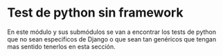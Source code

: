 # Test de python sin framework 

En este módulo y sus submódulos se van a encontrar los tests de python que no sean especificos de Django o que sean tan genéricos que tengan mas sentido tenerlos en esta sección.

